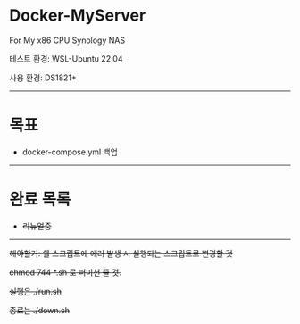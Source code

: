Docker-MyServer
=================

For My x86 CPU Synology NAS

테스트 환경: WSL-Ubuntu 22.04

사용 환경: DS1821+

-----------------

목표
=================
- docker-compose.yml 백업

-----------------

완료 목록
=================
- ~~리뉴얼중~~

-----------------

~~해야할거: 쉘 스크립트에 에러 발생 시 실행되는 스크립트로 변경할 것~~

~~chmod 744 *.sh 로 퍼미션 줄 것.~~

~~실행은 ./run.sh~~

~~종료는 ./down.sh~~